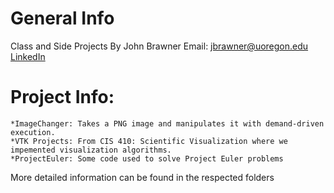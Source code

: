 # General Info
Class and Side Projects
By John Brawner
Email: jbrawner@uoregon.edu
[LinkedIn](https://www.linkedin.com/in/johnbrawner?trk=hp-identity-name)

# Project Info: 
    *ImageChanger: Takes a PNG image and manipulates it with demand-driven execution.
    *VTK Projects: From CIS 410: Scientific Visualization where we impemented visualization algorithms.
    *ProjectEuler: Some code used to solve Project Euler problems

More detailed information can be found in the respected folders
